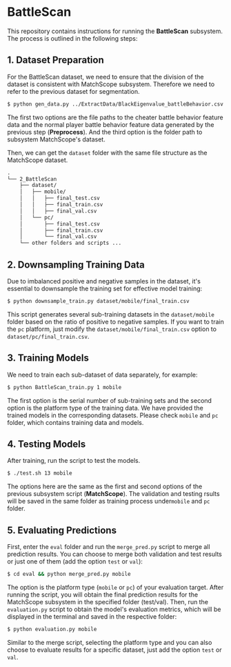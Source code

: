 # BattleScan

This repository contains instructions for running the **BattleScan** subsystem. The process is outlined in the following steps:

## 1. Dataset Preparation

For the BattleScan dataset, we need to ensure that the division of the dataset is consistent with MatchScope subsystem. Therefore we need to refer to the previous dataset for segmentation.

```sh
$ python gen_data.py ../ExtractData/BlackEigenvalue_battleBehavior.csv ../ExtractData/WhiteEigenvalue_battleBehavior.csv ../1_MatchScope/dataset
```

The first two options are the file paths to the cheater battle behavior feature data and the normal player battle behavior feature data generated by the previous step (**Preprocess**). And the third option is the folder path to subsystem MatchScope's dataset.

Then, we can get the `dataset` folder with the same file structure as the MatchScope dataset.

```markdown
.
└── 2_BattleScan
    ├── dataset/
    │   ├── mobile/
    │   │   ├── final_test.csv
    │   │   ├── final_train.csv
    │   │   ├── final_val.csv
    │   └── pc/
    │       ├── final_test.csv
    │       ├── final_train.csv
    │       └── final_val.csv
    └── other folders and scripts ...
```

## 2. Downsampling Training Data

Due to imbalanced positive and negative samples in the dataset, it's essential to downsample the training set for effective model training:

```sh
$ python downsample_train.py dataset/mobile/final_train.csv
```

This script generates several sub-training datasets in the `dataset/mobile` folder based on the ratio of positive to negative samples. If you want to train the `pc` platform, just modify the `dataset/mobile/final_train.csv` option to `dataset/pc/final_train.csv`.

## 3. Training Models

We need to train each sub-dataset of data separately, for example:

```sh
$ python BattleScan_train.py 1 mobile
```

The first option is the serial number of sub-training sets and the second option is the platform type of the training data. We have provided the trained models in the corresponding datasets. Please check `mobile` and `pc` folder, which contains training data and models.

## 4. Testing Models

After training, run the script to test the models.

```sh
$ ./test.sh 13 mobile
```

The options here are the same as the first and second options of the previous subsystem script (**MatchScope**). The validation and testing rsults will be saved in the same folder as training process under`mobile` and `pc` folder.

## 5. Evaluating Predictions

First, enter the `eval` folder and run the `merge_pred.py` script to merge all prediction results. You can choose to merge both validation and test results or just one of them (add the option `test` or `val`):

```sh
$ cd eval && python merge_pred.py mobile
```

The option is the platform type (`mobile` or `pc`) of your evaluation target.
After running the script, you will obtain the final prediction results for the MatchScope subsystem in the specified folder (test/val). Then, run the `evaluation.py` script to obtain the model's evaluation metrics, which will be displayed in the terminal and saved in the respective folder:

```sh
$ python evaluation.py mobile
```

Similar to the merge script, selecting the platform type and you can also choose to evaluate results for a specific dataset, just add the option `test` or `val`.